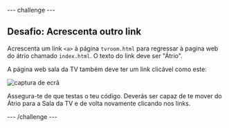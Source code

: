 \--- challenge \---

## Desafio: Acrescenta outro link

Acrescenta um link `<a>` à página `tvroom.html` para regressar à pagina web do átrio chamado `index.html`. O texto do link deve ser "Átrio".

A página web sala da TV também deve ter um link clicável como este:

![captura de ecrã](images/rooms-hall-link.png)

Assegura-te de que testas o teu código. Deverás ser capaz de te mover do Átrio para a Sala da TV e de volta novamente clicando nos links.

\--- /challenge \---